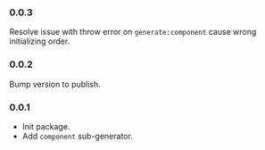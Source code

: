 ### 0.0.3
Resolve issue with throw error on `generate:component` cause wrong initializing order.

### 0.0.2
Bump version to publish.

### 0.0.1
- Init package.
- Add `component` sub-generator.